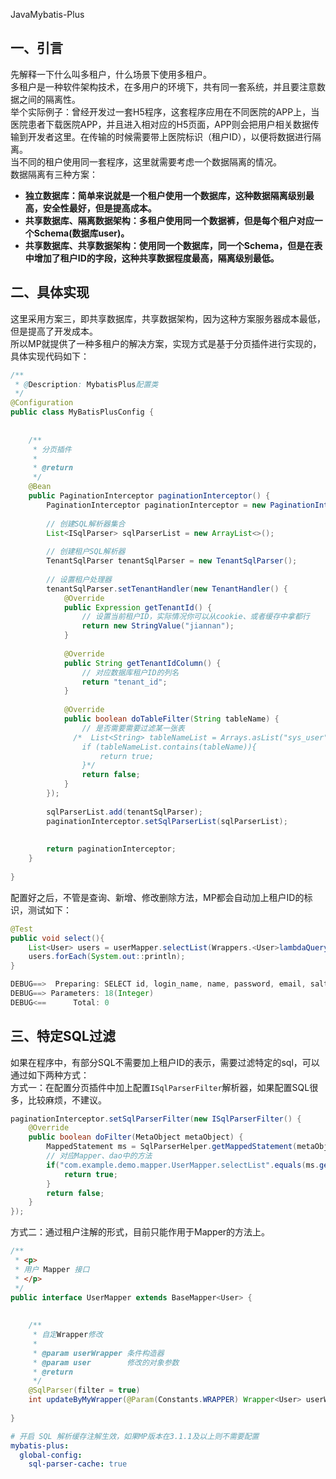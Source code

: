 JavaMybatis-Plus
<a name="e8nmd"></a>
## 一、引言
先解释一下什么叫多租户，什么场景下使用多租户。<br />多租户是一种软件架构技术，在多用户的环境下，共有同一套系统，并且要注意数据之间的隔离性。<br />举个实际例子：曾经开发过一套H5程序，这套程序应用在不同医院的APP上，当医院患者下载医院APP，并且进入相对应的H5页面，APP则会把用户相关数据传输到开发者这里。在传输的时候需要带上医院标识（租户ID），以便将数据进行隔离。<br />当不同的租户使用同一套程序，这里就需要考虑一个数据隔离的情况。<br />数据隔离有三种方案：

- **独立数据库：简单来说就是一个租户使用一个数据库，这种数据隔离级别最高，安全性最好，但是提高成本。**
- **共享数据库、隔离数据架构：多租户使用同一个数据裤，但是每个租户对应一个Schema(数据库user)。**
- **共享数据库、共享数据架构：使用同一个数据库，同一个Schema，但是在表中增加了租户ID的字段，这种共享数据程度最高，隔离级别最低。**
<a name="jMTJ4"></a>
## 二、具体实现
这里采用方案三，即共享数据库，共享数据架构，因为这种方案服务器成本最低，但是提高了开发成本。<br />所以MP就提供了一种多租户的解决方案，实现方式是基于分页插件进行实现的，具体实现代码如下：
```java
/**
 * @Description: MybatisPlus配置类
 */
@Configuration
public class MyBatisPlusConfig {
 
 
    /**
     * 分页插件
     *
     * @return
     */
    @Bean
    public PaginationInterceptor paginationInterceptor() {
        PaginationInterceptor paginationInterceptor = new PaginationInterceptor();
 
        // 创建SQL解析器集合
        List<ISqlParser> sqlParserList = new ArrayList<>();
 
        // 创建租户SQL解析器
        TenantSqlParser tenantSqlParser = new TenantSqlParser();
 
        // 设置租户处理器
        tenantSqlParser.setTenantHandler(new TenantHandler() {
            @Override
            public Expression getTenantId() {
                // 设置当前租户ID，实际情况你可以从cookie、或者缓存中拿都行
                return new StringValue("jiannan");
            }
 
            @Override
            public String getTenantIdColumn() {
                // 对应数据库租户ID的列名
                return "tenant_id";
            }
 
            @Override
            public boolean doTableFilter(String tableName) {
                // 是否需要需要过滤某一张表
              /*  List<String> tableNameList = Arrays.asList("sys_user");
                if (tableNameList.contains(tableName)){
                    return true;
                }*/
                return false;
            }
        });
 
        sqlParserList.add(tenantSqlParser);
        paginationInterceptor.setSqlParserList(sqlParserList);
 
 
        return paginationInterceptor;
    }
 
}
```
配置好之后，不管是查询、新增、修改删除方法，MP都会自动加上租户ID的标识，测试如下：
```java
@Test
public void select(){
    List<User> users = userMapper.selectList(Wrappers.<User>lambdaQuery().eq(User::getAge, 18));
    users.forEach(System.out::println);
}
```
```java
DEBUG==>  Preparing: SELECT id, login_name, name, password, email, salt, sex, age, phone, user_type, status, organization_id, create_time, update_time, version, tenant_id FROM sys_user WHERE sys_user.tenant_id = 'jiannan' AND is_delete = '0' AND age = ? 
DEBUG==> Parameters: 18(Integer)
DEBUG<==      Total: 0
```
<a name="Fg9UC"></a>
## 三、特定SQL过滤
如果在程序中，有部分SQL不需要加上租户ID的表示，需要过滤特定的sql，可以通过如下两种方式：<br />方式一：在配置分页插件中加上配置`ISqlParserFilter`解析器，如果配置SQL很多，比较麻烦，不建议。
```java
paginationInterceptor.setSqlParserFilter(new ISqlParserFilter() {
	@Override
	public boolean doFilter(MetaObject metaObject) {
		MappedStatement ms = SqlParserHelper.getMappedStatement(metaObject);
		// 对应Mapper、dao中的方法
		if("com.example.demo.mapper.UserMapper.selectList".equals(ms.getId())){
			return true;
		}
		return false;
	}
});
```
方式二：通过租户注解的形式，目前只能作用于Mapper的方法上。
```java
/**
 * <p>
 * 用户 Mapper 接口
 * </p>
 */
public interface UserMapper extends BaseMapper<User> {
 
 
    /**
     * 自定Wrapper修改
     *
     * @param userWrapper 条件构造器
     * @param user        修改的对象参数
     * @return
     */
    @SqlParser(filter = true)
    int updateByMyWrapper(@Param(Constants.WRAPPER) Wrapper<User> userWrapper, @Param("user") User user);
 
}
```
```yaml
# 开启 SQL 解析缓存注解生效，如果MP版本在3.1.1及以上则不需要配置
mybatis-plus:
  global-config:
    sql-parser-cache: true
```
